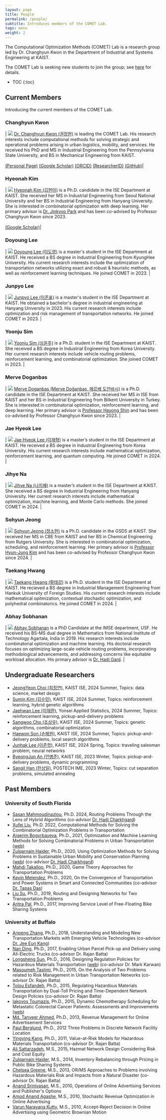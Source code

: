 ```yaml
---
layout: page
title: People
permalink: /people/
subtitle: Introduces members of the COMET Lab.
tags: menu
weight: 2
---
```


The Computational Optimization Methods (COMET) Lab is a research group led by Dr. Changhyun Kwon in the Department of Industrial and Systems Engineering at KAIST.

The COMET Lab is seeking new students to join the group; see [here](/join) for details.


* TOC
{:toc}


## Current Members

Introducing the current members of the COMET Lab.

### Changhyun Kwon 

| <img src="/people/images/kwon3.jpg" class="profile" /> [Dr. Changhyun Kwon (권창현)](https://www.linkedin.com/in/chkwon) is leading the COMET Lab. His research interests include computational methods for solving strategic and operational problems arising in urban logistics, mobility, and services. He received his PhD and MS in Industrial Engineering from the Pennsylvania State University, and BS in Mechanical Engineering from KAIST. <br><br> [(Personal Page)](https://www.chkwon.net) [(Google Scholar)](http://scholar.google.com/citations?hl=en&amp;user=HFiBSkgAAAAJ&amp;view_op=list_works&amp;sortby=pubdate) [(ORCID)](https://orcid.org/0000-0001-8455-6396) [(ResearcherID)](https://publons.com/researcher/AAP-9677-2020/) [(GitHub)](https://github.com/chkwon)|

### Hyeonah Kim 

| <img src="/people/images/hyeonah_kim.jpg" class="profile" /> [Hyeonah Kim (김현아)](https://www.linkedin.com/in/hyeonahkimm/) is a Ph.D. candidate in the ISE Department at KAIST. She received her MS in Industrial Engineering from Seoul National University and her BS in Industrial Engineering from Hanyang University. She is interested in combinatorial optimization with deep learning. Her primary advisor is [Dr. Jinkyoo Park](http://silab.kaist.ac.kr/our-team/) and has been co-advised by Professor Changhyun Kwon since 2023. <br><br> [(Google Scholar)](https://scholar.google.com/citations?user=TYYYjckAAAAJ&hl=en)|

### Doyoung Lee

| <img src="/people/images/doyoung_lee.jpg" class="profile" />  [Doyoung Lee (이도영)](https://www.linkedin.com/in/doyoung-lee-a915b01a4/) is a master's student in the ISE Department at KAIST. He received a BS degree in Industrial Engineering from KyungHee University. His current research interests include the optimization of transportation networks utilizing exact and robust & heuristic methods, as well as reinforcement learning techniques. He joined COMET in 2023. |

### Junpyo Lee 

| <img src="/people/images/junpyo_lee.jpg" class="profile" /> [Junpyo Lee (이준표)](https://www.linkedin.com/in/junpyo-lee-007984286/) is a master's student in the ISE Department at KAIST. He obtained a bachelor's degree in industrial engineering at Hanyang University in 2023. His current research interests include optimization and risk management of transportation networks. He joined COMET in 2023. |

### Yoonju Sim 

| <img src="/people/images/yoonju_sim.jpg" class="profile" /> [Yoonju Sim (심윤주)](https://www.linkedin.com/in/yoonju-sim/) is a Ph.D. student in the ISE Department at KAIST. She received a BS degree in Industrial Engineering from Korea University. Her current research interests include vehicle routing problems, reinforcement learning, and combinatorial optimization. She joined COMET in 2023.  |

### Merve Doganbas 

| <img src="/people/images/merve.jpg" class="profile" /> [Merve Doganbas (Merve Doğanbaş, 메르베 도안바시)](https://www.linkedin.com/in/mervedoganbas/) is a Ph.D. candidate in the ISE Department at KAIST. She received her MS in ISE from KAIST and her BS in Industrial Engineering from Bilkent University in Turkey. She is interested in combinatorial optimization, reinforcement learning, and deep learning. Her primary advisor is [Professor Hayong Shin](http://sal.kaist.ac.kr/?page_id=19) and has been co-advised by Professor Changhyun Kwon since 2023. |

### Jae Hyeok Lee 

| <img src="/people/images/jae_hyeok_lee.jpg" class="profile" /> [Jae Hyeok Lee (이재혁)](https://www.linkedin.com/in/jaehyeok-daniel-lee-2761832a0/) is a master’s student in the ISE Department at KAIST. He received a BS degree in Industrial Engineering from Korea University. His current research interests include mathematical optimization, reinforcement learning, and quantum computing. He joined COMET in 2024. |

### Jihye Na 

| <img src="/people/images/jihye_na.jpg" class="profile" /> [Jihye Na (나지혜)](http://www.linkedin.com/in/jihye-na-b0bb5129b) is a master’s student in the ISE Department at KAIST. She received a BS degree in Industrial Engineering from Hanyang University. Her current research interests include mathematical optimization, machine learning, and Monte Carlo methods. She joined COMET in 2024. |

### Sohyun Jeong

| <img src="/people/images/sohyun_jeong.jpg" class="profile" /> [Sohyun Jeong (정소현)](https://www.linkedin.com/in/sohyun-jeong-13bb0778/) is a Ph.D. candidate in the GSDS at KAIST. She received her MS in CBE from KAIST and her BS in Chemical Engineering from Rutgers University. She is interested in combinatorial optimization, scheduling, and reinforcement learning. Her primary advisor is [Professor Hyun-Jung Kim](https://msslab.kaist.ac.kr/Professor/professor) and has been co-advised by Professor Changhyun Kwon since 2024. |


### Taekang Hwang

| <img src="/people/images/taekang_hwang.jpg" class="profile" /> [Taekang Hwang (황태강)](https://www.linkedin.com/in/%ED%83%9C%EA%B0%95-%ED%99%A9-91a8ba202/) is a Ph.D. student in the ISE Department at KAIST. He recieved a BS degree in Industrial Management Engineering from Hankuk University of Foreign Studies. His current research interests include mathematical opitmization, contextual stochastic optimization, and polyhedral combinatorics. He joined COMET in 2024. |



### Abhay Sobhanan

| <img src="/people/images/abhay.jpg" class="profile" /> [Abhay Sobhanan](http://www.linkedin.com/in/abhaysobhanan) is a PhD Candidate at the IMSE department, USF. He received his BS-MS dual degree in Mathematics from National Institute of Technology Agartala, India in 2019. His research interests include combinatorial optimization and machine learning. His doctoral research focuses on optimizing large-scale vehicle routing problems, incorporating methodological advancements, and addressing concerns like equitable workload allocation. His primary advisor is [Dr. Hadi Gard](http://www.eng.usf.edu/~hcharkhgard/index.html). |






## Undergraduate Researchers
- [JeongYeon Choi (최정연)](https://www.linkedin.com/in/정연-최-364baa313/), KAIST ISE, 2024 Summer, Topics: data science, market design
- [Sumin Kim (김수민)](https://www.linkedin.com/in/수민-김-60a2a8314/), KAIST ISE, 2024 Summer, Topics: reinforcement learning, hybrid genetic algorithms
- [Jaehwan Lee (이재환)](https://www.linkedin.com/in/재환-이-878400314/), Yonsei Applied Statistics, 2024 Summer, Topics: reinforcement learning, pickup-and-delivery problems
- [Sangwoo Cho (조상우)](https://www.linkedin.com/in/상우-조-303b96306/), KAIST ISE, 2024 Summer, Topics: genetic algorithms, combinatorial optimization
- [Haewon Son (손해원)](https://www.linkedin.com/in/haewon-son-370643306/), KAIST ISE, 2024 Summer, Topics: pickup-and-delivery problems, local search algorithms
- [Junhak Lee (이준학)](https://www.linkedin.com/in/준학-이-a68596300/), KAIST ISE, 2024 Spring, Topics: traveling salesman problem, neural networks
- [ByeongJun An (안병준)](https://www.linkedin.com/in/병준-안-2571132a6/), KAIST ISE, 2023 Winter, Topics: pickup-and-delivery problems, dynamic programming
- [Sangil Han (한상일)](https://www.linkedin.com/in/sangil-han-2879b4222/), POSTECH IME, 2023 Winter, Topics: cut separation problems, simulated annealing



## Past Members

### University of South Florida
- [Sasan Mahmoudinazlou](https://www.linkedin.com/in/sasan-mahmoudinazlou-5a58591b3/), Ph.D. 2024, Routing Problems Through the Lens of Hybrid Algorithms (co-advisor [Dr. Hadi Charkhgard](http://www.eng.usf.edu/~hcharkhgard/))
- [Xufei Liu](https://www.linkedin.com/in/xufei-liu-973636205/), Ph.D. 2022, Computational Methods for Solving the Combinatorial Optimization Problems in Transportation
- [Aigerim Bogyrbayeva](https://www.linkedin.com/in/bogyrbayeva/), Ph.D., 2021, Optimization and Machine Learning Methods for Solving Combinatorial Problems in Urban Transportation [(web)](https://sites.google.com/mail.usf.edu/aigerimb)
- [Zulqarnain Haider](https://www.linkedin.com/in/zulqarnain-haider-63482423), Ph.D., 2020, Using Optimization Methods for Solving Problems in Sustainable Urban Mobility and Conservation Planning ([web](http://eng.usf.edu/~zulqarnain/)) (co-advisor [Dr. Hadi Charkhgard](http://www.eng.usf.edu/~hcharkhgard/))
- [Mahdi Takalloo](https://www.linkedin.com/in/mahdi-takalloo-a18495105/), Ph.D., 2020, Game Theory Approaches for Transportation Problems 
- [Kevin Melendez](https://www.linkedin.com/in/melendez09/), Ph.D., 2020, On the Convergence of Transportation and Power Systems in Smart and Connected Communities (co-advisor [Dr. Tapas Das](http://www.eng.usf.edu/~das))
- [Liu Su](https://www.linkedin.com/in/liu-su-6976b097/), Ph.D., 2019, Routing and Designing Networks for Two Transportation Problems
- [Aritra Pal](https://www.linkedin.com/in/aritrasep/), Ph.D., 2017, Improving Service Level of Free-Floating Bike Sharing Systems


### University at Buffalo

- [Anpeng Zhang](https://www.linkedin.com/in/anpengzh7/), Ph.D., 2018, Understanding and Modeling New Transportation Markets with Emerging Vehicle Technologies (co-advisor [Dr. Jee Eun Kang](http://www.acsu.buffalo.edu/~jeeeunka/))
- [Nan Ding](https://www.linkedin.com/in/nan-ding-nbc/), Ph.D., 2017, Enabling Urban Parcel Pick-up and Delivery using All-Electric Trucks (co-advisor Dr. Rajan Batta)
- [Longsheng Sun](https://www.linkedin.com/in/longshengsun/), Ph.D., 2016, Designing Regulation Policies for Hazardous Materials Transportation ([web](https://longshengsun.net)) (co-advisor Dr. Mark Karwan)
- [Masoumeh Taslimi](https://www.linkedin.com/in/masoumeh-taslimi-b33b9092/), Ph.D., 2015, On the Analysis of Two Problems related to Risk Management in Urban Transportation Networks (co-advisor Dr. Rajan Batta)
- [Tolou Esfandeh](https://www.linkedin.com/in/tolou-esfandeh-b179b237/), Ph.D., 2015, Regulating Hazardous Materials Transportation by Dual-Toll Pricing and Time-Dependent Network Design Policies (co-advisor Dr. Rajan Batta)
- [Iakovos Toumazis](https://www.linkedin.com/pub/iakovos-toumazis/49/327/917), Ph.D., 2015, Dynamic Chemotherapy Scheduling for Metastatic Colorectal Cancer Patients: Assessments and Improvements ([web](http://toumiak.com))
- [Md. Tanveer Ahmed](https://www.linkedin.com/in/mtahmed/), Ph.D., 2013, Revenue Management for Online Advertisement Services
- [Paul Berglund](https://www.linkedin.com/in/paul-berglund-3161399b/), Ph.D., 2012 Three Problems in Discrete Network Facility Location
- [Yingying Kang](https://www.linkedin.com/in/yingying-kang-3958061a/), Ph.D., 2011, Value-at-Risk Models for Hazardous Materials Transportation (co-advisor Dr. Rajan Batta)
- [Ali Sattarzadeh](https://www.linkedin.com/in/alisattarzadeh), M.S., 2015, Hazmat Network Design Considering Risk and Cost Equity
- [Zulqarnain Haider](https://www.linkedin.com/in/zulqarnain-haider-63482423/), M.S., 2014, Inventory Rebalancing through Pricing in Public Bike Sharing Systems
- [Chelsea Greene](https://www.linkedin.com/in/cgreene3/), M.S., 2013, OR/MS Approaches to Problems involving Hazardous Materials Risk and Impacts from a Natural Disaster (co-advisor Dr. Rajan Batta)
- [Anand Srinivasan](https://www.linkedin.com/in/anand-srinivasan-954a719/), M.S., 2010, Operations of Online Advertising Services and Publisher's Options
- [Amod Anand Agashe](https://www.linkedin.com/in/amod-agashe-69070713/), M.S., 2010, Stochastic Revenue Optimization in Online Advertising
- [Varun Narayana Kutty](https://www.linkedin.com/in/varunnk/), M.S., 2010, Accept-Reject Decision in Online Advertising using Geometric Brownian Motion

&nbsp;
